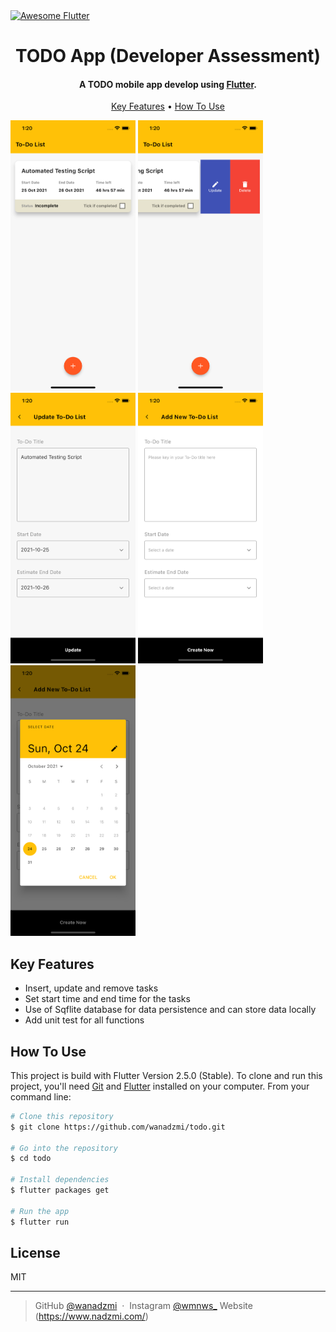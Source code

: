 <a href="https://stackoverflow.com/questions/tagged/flutter?sort=votes">
   <img alt="Awesome Flutter" src="https://img.shields.io/badge/Awesome-Flutter-blue.svg?longCache=true&style=flat-square" />
</a>

<h1 align="center">
  TODO App (Developer Assessment)
  <br>
</h1>

<h4 align="center">A TODO mobile app develop using <a href="https://flutter.dev" target="_blank">Flutter</a>.</h4>

<p align="center">
  <a href="#key-features">Key Features</a> •
  <a href="#how-to-use">How To Use</a>
</p>

<p float="left">
  <img src="screenshots/screen01.png" width="200" />
  <img src="screenshots/screen02.png" width="200" /> 
  <img src="screenshots/screen03.png" width="200" />
  <img src="screenshots/screen04.png" width="200" />
  <img src="screenshots/screen05.png" width="200" />
</p>

## Key Features

* Insert, update and remove tasks
* Set start time and end time for the tasks
* Use of Sqflite database for data persistence and can store data locally
* Add unit test for all functions


## How To Use

This project is build with Flutter Version 2.5.0 (Stable). 
To clone and run this project, you'll need [Git](https://git-scm.com) and [Flutter](https://flutter.dev/docs/get-started/install) installed on your computer. From your command line:

```bash
# Clone this repository
$ git clone https://github.com/wanadzmi/todo.git

# Go into the repository
$ cd todo

# Install dependencies
$ flutter packages get

# Run the app
$ flutter run
```


## License

MIT

---

> GitHub [@wanadzmi](https://github.com/wanadzmi/) &nbsp;&middot;&nbsp;
> Instagram [@wmnws_](https://www.instagram.com/)
> Website (https://www.nadzmi.com/)



